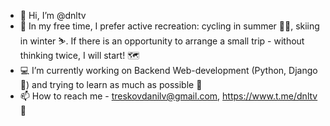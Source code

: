 - 👋 Hi, I’m @dnltv
- 👀 In my free time, I prefer active recreation: cycling in summer 🚴🏼, skiing in winter ⛷. If there is an opportunity to arrange a small trip - without thinking twice, I will start! 🗺
- 💻 I’m currently working on Backend Web-development (Python, Django 🤠) and trying to learn as much as possible 🧠
- 📫 How to reach me - treskovdanilv@gmail.com, https://www.t.me/dnltv 📱

<!---
dnltv/dnltv is a ✨ special ✨ repository because its `README.md` (this file) appears on your GitHub profile.
You can click the Preview link to take a look at your changes.
--->
